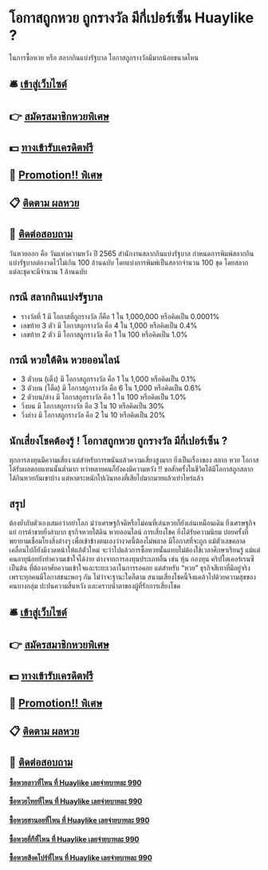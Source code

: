 # โอกาสถูกหวย ถูกรางวัล มีกี่เปอร์เซ็น Huaylike ?
ในการซื้อหวย หรือ สลากกินแบ่งรัฐบาล โอกาสถูกรางวัลมีมากน้อยขนาดไหน

## 🛎 [เข้าสู่เว็บไซต์](https://bit.ly/3eMd8sA)
## 👉 [สมัครสมาชิกหวยพิเศษ](https://bit.ly/3eMd8sA)
## 💵 [ทางเข้ารับเครดิตฟรี](https://bit.ly/3UkinzW)
## 👑 [Promotion!! พิเศษ](https://bit.ly/3UkinzW)
## 📋 [ติดตาม ผลหวย](https://bit.ly/3UkinzW)
## 📱 [ติดต่อสอบถาม](https://bit.ly/3UkinzW)

วันหวยออก คือ วันแห่งความหวัง ปี 2565 สำนักงานสลากกินแบ่งรัฐบาล กำหนดการพิมพ์สลากกินแบ่งรัฐบาลต่องวดไว้ไม่เกิน 100 ล้านฉบับ โดยแบ่งการพิมพ์เป็นสลากจำนวน 100 ชุด โดยสลากแต่ละชุดจะมีจำนวน 1 ล้านฉบับ

## กรณี สลากกินแบ่งรัฐบาล
- รางวัลที่ 1 มี โอกาสที่ถูกรางวัล ก็คือ 1 ใน 1,000,000 หรือคิดเป็น 0.0001%
- เลขท้าย 3 ตัว มี โอกาสถูกรางวัล คือ 4 ใน 1,000 หรือคิดเป็น 0.4%
- เลขท้าย 2 ตัว มี โอกาสถููกรางวัล คือ 1 ใน 100 หรือคิดเป็น 1.0%

## กรณี หวยใต้ดิน หวยออนไลน์
- 3 ตัวบน (เต็ง) มี โอกาสถูกรางวัล คือ 1 ใน 1,000 หรือคิดเป็น 0.1%
- 3 ตัวบน (โต็ด) มี โอกาสถูกรางวัล คือ 6 ใน 1,000 หรือคิดเป็น 0.6%
- 2 ตัวบน/ล่าง มี โอกาสถูกรางวัล คือ 1 ใน 100 หรือคิดเป็น 1.0%
- วิ่งบน มี โอกาสถูกรางวัล คือ 3 ใน 10 หรือคิดเป็น 30%
- วิ่งล่าง มี โอกาสถูกรางวัล คือ 2 ใน 10 หรือคิดเป็น 20%

## นักเสี่ยงโชคต้องรู้ ! โอกาสถูกหวย ถูกรางวัล มีกี่เปอร์เซ็น ?
ทุกการลงทุนมีความเสี่ยง แต่สำหรับการพนันแล้วความเสี่ยงสูงมาก ยิ่งเป็นเรื่องของ สลาก หวย โอกาสได้รับผลตอบแทนนั้นต่ำมาก ทว่าหลายคนก็ยังคงมีความหวัง !! ขอสักครั้งในชีวิตได้มีโอกาสถูกสลาก ได้กินหวยกันเขาบ้าง แต่หาตระหนักไปเงินทองที่เสียไปมากมายแล้วเท่าไหร่แล้ว

## สรุป
ต้องย้ำกับตัวเองเสมอว่าอย่าโลภ  ม่ว่าเศรษฐกิจดีหรือไม่คนที่เล่นหวยก็ยังเล่นเหมือนเดิม ยิ่งเศรษฐกิจแย่ การค้าขายยิ่งลำบาก ธุรกิจหวยใต้ดิน หวยออนไลน์ การเสี่ยงโชค ยิ่งได้รับความนิยม บ่อยครั้งที่พยายามเชื่อมโยงสิ่งต่างๆ เพื่อเข้าข้างตนเองว่างวดนี้ต้องไม่พลาด มีโอกาสที่จะถูก แม้ตัวเลขคลาดเคลื่อนไปก็ยังมีงวดหน้าให้แก้ตัวใหม่ จะว่าไปแล้วการซื้อหวยนั้นแทบไม่ต้องใช้เวลาศึกษาเรียนรู้ แม้แต่คนอายุน้อยยังทำความเข้าใจได้ง่าย ต่างจากการลงทุนประเภทอื่น เช่น หุ้น กองทุน คริปโตเคอร์เรนซี เป็นต้น ที่ต้องอาศัยความเข้าใจและระยะเวลาในการรอคอย แต่สำหรับ “หวย” ธุรกิจสีเทาที่มีอยู่จริง เพราะทุกคนมีโอกาสชนะพอๆ กัน ไม่ว่าจะฐานะใดก็ตาม สนามเสี่ยงโชคนี้จึงแคล้วไปด้วยความสุขของคนบางกลุ่ม ปะปนความสิ้นหวัง และคราบน้ำตาของผู้ที่รักการเสี่ยงโชค

## 🛎 [เข้าสู่เว็บไซต์](https://bit.ly/3eMd8sA)
## 👉 [สมัครสมาชิกหวยพิเศษ](https://bit.ly/3eMd8sA)
## 💵 [ทางเข้ารับเครดิตฟรี](https://bit.ly/3UkinzW)
## 👑 [Promotion!! พิเศษ](https://bit.ly/3UkinzW)
## 📋 [ติดตาม ผลหวย](https://bit.ly/3UkinzW)
## 📱 [ติดต่อสอบถาม](https://bit.ly/3UkinzW)

#### [ซื้อหวยลาวที่ไหน ที่ Huaylike เลยจ่ายบาทละ 990](https://atom.io/themes/ซื้อหวยลาวที่ไหน%20ที่%20Huaylike%20เลยจ่ายบาทละ%20990)
#### [ซื้อหวยไทยที่ไหน ที่ Huaylike เลยจ่ายบาทละ 990](https://atom.io/themes/ซื้อหวยไทยที่ไหน%20ที่%20Huaylike%20เลยจ่ายบาทละ%20990)
#### [ซื้อหวยฮานอยที่ไหน ที่ Huaylike เลยจ่ายบาทละ 990](https://atom.io/themes/ซื้อหวยฮานอยที่ไหน%20ที่%20Huaylike%20เลยจ่ายบาทละ%20990)
#### [ซื้อหวยยี่กีที่ไหน ที่ Huaylike เลยจ่ายบาทละ 990](https://atom.io/themes/ซื้อหวยยี่กีที่ไหน%20ที่%20Huaylike%20เลยจ่ายบาทละ%20990)
#### [ซื้อหวยสิงคโปร์ที่ไหน ที่ Huaylike เลยจ่ายบาทละ 990](https://atom.io/themes/ซื้อหวยสิงคโปร์ที่ไหน%20ที่%20Huaylike%20เลยจ่ายบาทละ%20990)